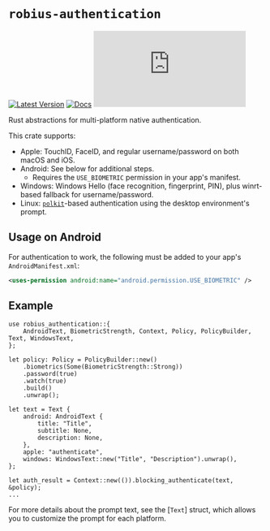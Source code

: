 # `robius-authentication`

[![Latest Version](https://img.shields.io/crates/v/robius-authentication.svg)](https://crates.io/crates/robius_authentication)
[![Docs](https://docs.rs/robius-authentication/badge.svg)](https://docs.rs/robius-authentication/latest/robius_authentication/)
[![Project Robius Matrix Chat](https://img.shields.io/matrix/robius-general%3Amatrix.org?server_fqdn=matrix.org&style=flat&logo=matrix&label=Project%20Robius%20Matrix%20Chat&color=B7410E)](https://matrix.to/#/#robius:matrix.org)

Rust abstractions for multi-platform native authentication.

This crate supports:
* Apple: TouchID, FaceID, and regular username/password on both macOS and iOS.
* Android: See below for additional steps.
  * Requires the `USE_BIOMETRIC` permission in your app's manifest.
* Windows: Windows Hello (face recognition, fingerprint, PIN),
plus winrt-based fallback for username/password.
* Linux: [`polkit`]-based authentication using the desktop environment's prompt.

## Usage on Android

For authentication to work, the following must be added to your app's
`AndroidManifest.xml`:
```xml
<uses-permission android:name="android.permission.USE_BIOMETRIC" />
```

## Example

```no_run
use robius_authentication::{
    AndroidText, BiometricStrength, Context, Policy, PolicyBuilder, Text, WindowsText,
};

let policy: Policy = PolicyBuilder::new()
    .biometrics(Some(BiometricStrength::Strong))
    .password(true)
    .watch(true)
    .build()
    .unwrap();

let text = Text {
    android: AndroidText {
        title: "Title",
        subtitle: None,
        description: None,
    },
    apple: "authenticate",
    windows: WindowsText::new("Title", "Description").unwrap(),
};

let auth_result = Context::new(()).blocking_authenticate(text, &policy);
...
```

For more details about the prompt text, see the [`Text`] struct,
which allows you to customize the prompt for each platform.

[`polkit`]: https://www.freedesktop.org/software/polkit/docs/latest/polkit.8.html
